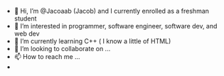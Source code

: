 - 👋 Hi, I’m @Jacoaab (Jacob) and I currently enrolled as a freshman student 
- 👀 I’m interested in programmer, software engineer, software dev, and web dev
- 🌱 I’m currently learning C++ ( I know a little of HTML)
- 💞️ I’m looking to collaborate on ...
- 📫 How to reach me ...
- 
<!---
Jacoaab/Jacoaab is a ✨ special ✨ repository because its `README.md` (this file) appears on your GitHub profile.
You can click the Preview link to take a look at your changes.
--->
